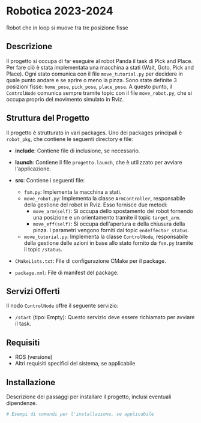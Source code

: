 # Robotica 2023-2024

Robot che in loop si muove tra tre posizione fisse

## Descrizione

Il progetto si occupa di far eseguire al robot Panda il task di Pick and Place. Per fare ciò è stata implementata una macchina a stati (Wait, Goto, Pick and Place). Ogni stato comunica con il file `move_tutorial.py` per decidere in quale punto andare e se aprire o meno la pinza. Sono state definite 3 posizioni fisse: `home_pose`, `pick_pose`, `place_pose`. A questo punto, il `ControlNode` comunica sempre tramite topic con il file `move_robot.py`, che si occupa proprio del movimento simulato in Rviz.

## Struttura del Progetto

Il progetto è strutturato in vari packages. Uno dei packages principali è `robot_pkg`, che contiene le seguenti directory e file:

- **include**: Contiene file di inclusione, se necessario.
- **launch**: Contiene il file `progetto.launch`, che è utilizzato per avviare l'applicazione.
- **src**: Contiene i seguenti file:

  - `fsm.py`: Implementa la macchina a stati.
  - `move_robot.py`: Implementa la classe `ArmController`, responsabile della gestione del robot in Rviz. Esso fornisce due metodi:
    - `move_arm(self)`: Si occupa dello spostamento del robot fornendo una posizione e un orientamento tramite il topic `target_arm`.
    - `move_eff(self)`: Si occupa dell'apertura e della chiusura della pinza. I parametri vengono forniti dal topic `endeffector_status`.
  - `move_tutorial.py`: Implementa la classe `ControlNode`, responsabile della gestione delle azioni in base allo stato fornito da `fsm.py` tramite il topic `/status`.

- `CMakeLists.txt`: File di configurazione CMake per il package.
- `package.xml`: File di manifest del package.

## Servizi Offerti

Il nodo `ControlNode` offre il seguente servizio:

- `/start` (tipo: Empty): Questo servizio deve essere richiamato per avviare il task.

## Requisiti

- ROS (versione)
- Altri requisiti specifici del sistema, se applicabile

## Installazione

Descrizione dei passaggi per installare il progetto, inclusi eventuali dipendenze.

```bash
# Esempi di comandi per l'installazione, se applicabile
